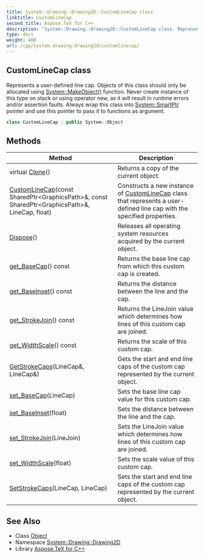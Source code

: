 ```yaml
---
title: System::Drawing::Drawing2D::CustomLineCap class
linktitle: CustomLineCap
second_title: Aspose.TeX for C++
description: 'System::Drawing::Drawing2D::CustomLineCap class. Represents a user-defined line cap. Objects of this class should only be allocated using System::MakeObject() function. Never create instance of this type on stack or using operator new, as it will result in runtime errors and/or assertion faults. Always wrap this class into System::SmartPtr pointer and use this pointer to pass it to functions as argument in C++.'
type: docs
weight: 400
url: /cpp/system.drawing.drawing2d/customlinecap/
---
```

## CustomLineCap class


Represents a user-defined line cap. Objects of this class should only be allocated using [System::MakeObject()](../../system/makeobject/) function. Never create instance of this type on stack or using operator new, as it will result in runtime errors and/or assertion faults. Always wrap this class into [System::SmartPtr](../../system/smartptr/) pointer and use this pointer to pass it to functions as argument.

```cpp
class CustomLineCap : public System::Object
```

## Methods

| Method | Description |
| --- | --- |
| virtual [Clone](./clone/)() | Returns a copy of the current object. |
| [CustomLineCap](./customlinecap/)(const SharedPtr\<GraphicsPath\>\&, const SharedPtr\<GraphicsPath\>\&, LineCap, float) | Constructs a new instance of [CustomLineCap](./) class that represents a user-defined line cap with the specified properties. |
| [Dispose](./dispose/)() | Releases all operating system resources acquired by the current object. |
| [get_BaseCap](./get_basecap/)() const | Returns the base line cap from which this custom cap is created. |
| [get_BaseInset](./get_baseinset/)() const | Returns the distance between the line and the cap. |
| [get_StrokeJoin](./get_strokejoin/)() const | Returns the LineJoin value which determines how lines of this custom cap are joined. |
| [get_WidthScale](./get_widthscale/)() const | Returns the scale of this custom cap. |
| [GetStrokeCaps](./getstrokecaps/)(LineCap\&, LineCap\&) | Gets the start and end line caps of the custom cap represented by the current object. |
| [set_BaseCap](./set_basecap/)(LineCap) | Sets the base line cap value for this custom cap. |
| [set_BaseInset](./set_baseinset/)(float) | Sets the distance between the line and the cap. |
| [set_StrokeJoin](./set_strokejoin/)(LineJoin) | Sets the LineJoin value which determines how lines of this custom cap are joined. |
| [set_WidthScale](./set_widthscale/)(float) | Sets the scale value of this custom cap. |
| [SetStrokeCaps](./setstrokecaps/)(LineCap, LineCap) | Sets the start and end line caps of the custom cap represented by the current object. |
## See Also

* Class [Object](../../system/object/)
* Namespace [System::Drawing::Drawing2D](../)
* Library [Aspose.TeX for C++](../../)
